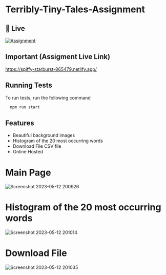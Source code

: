 # Terribly-Tiny-Tales-Assignment


## 🔗 Live
[![Assignment](https://mma.prnewswire.com/media/1099201/Netlify_Logo.jpg?w=100)](https://spiffy-starburst-865479.netlify.app/)


## Important (Assigment Live Link)
https://spiffy-starburst-865479.netlify.app/

## Running Tests

To run tests, run the following command

```bash
  npm run start
```

## Features

- Beautiful background images
- Histogram of the 20 most occurring words
- Download File CSV file
- Online Hosted



# Main Page
![Screenshot 2023-05-12 200926](https://github.com/Subham-Coder-24/Terribly-Tiny-Tales-Assignment/assets/85586258/c383e664-0798-40c7-91e3-e0ad651869cd)
# Histogram of the 20 most occurring words
![Screenshot 2023-05-12 201014](https://github.com/Subham-Coder-24/Terribly-Tiny-Tales-Assignment/assets/85586258/ee410d79-a3f5-49f6-a3d9-7ef0db8597a6)
# Download File
![Screenshot 2023-05-12 201035](https://github.com/Subham-Coder-24/Terribly-Tiny-Tales-Assignment/assets/85586258/4cddcc9e-3e2b-4eca-b57e-422ac6cc7f66)


